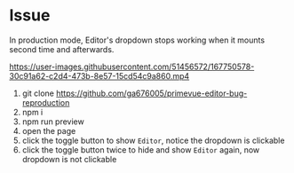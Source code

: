# Issue
In production mode, Editor's dropdown stops working when it mounts second time and afterwards.

https://user-images.githubusercontent.com/51456572/167750578-30c91a62-c2d4-473b-8e57-15cd54c9a860.mp4


1. git clone https://github.com/ga676005/primevue-editor-bug-reproduction
2. npm i
3. npm run preview
4. open the page
5. click the toggle button to show `Editor`, notice the dropdown is clickable
6. click the toggle button twice to hide and show `Editor` again, now dropdown is not clickable
